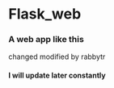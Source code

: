 # Flask_web
### A web app like this
changed
modified by rabbytr
#### I will update later constantly
